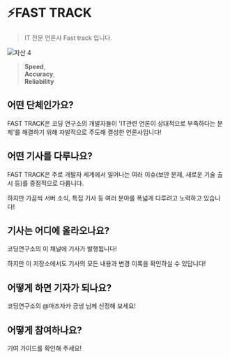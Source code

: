# ⚡FAST TRACK

> IT 전문 언론사 Fast track 입니다. 

![자산 4](https://user-images.githubusercontent.com/56998563/122230027-3915bc80-cef4-11eb-8a8a-fb8b31c25151.png)

>**Speed**,<br>**Accuracy**,<br>**Reliability**

## 어떤 단체인가요?

FAST TRACK은 코딩 연구소의 개발자들이
'IT관련 언론이 상대적으로 부족하다는 문제'를 해결하기 위해
자발적으로 주도해 결성한 언론사입니다!

## 어떤 기사를 다루나요?

FAST TRACK은 주로 개발자 세계에서 일어나는 여러 이슈(보안 문제, 새로운 기술 출시 등)를 중점적으로 다룹니다.

하지만 가끔씩 서버 소식, 특집 기사 등 여러 분야를 폭넓게 다루려고 노력하고 있습니다!

## 기사는 어디에 올라오나요?

코딩연구소의 이 채널에 기사가 발행됩니다!

하지만 이 저장소에서도 기사의 모든 내용과 변경 이록을 확인하실 수 있답니다!

## 어떻게 하면 기자가 되나요?

코딩연구소의 @마즈자카 긍냉 님께 신정해 보세요!

## 어떻게 참여하나요?

기여 가이드를 확인해 주세요!